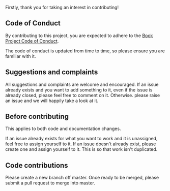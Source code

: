 Firstly, thank you for taking an interest in contributing!

## Code of Conduct

By contributing to this project, you are expected to adhere to the [Book Project Code of Conduct](https://github.com/knjk04/book-project/blob/master/.github/CODE_OF_CONDUCT.md). 

The code of conduct is updated from time to time, so please ensure you are familiar with it.

## Suggestions and complaints

All suggestions and complaints are welcome and encouraged. If an issue already exists and you want to add something to it, even if the issue is already closed, please feel free to comment on it. Otherwise. please raise an issue and we will happily take a look at it.

## Before contributing

This applies to both code and documentation changes.

If an issue already exists for what you want to work and it is unassigned, feel free to assign yourself to it. If an issue doesn't already exist, please create one and assign yourself to it. This is so that work isn't duplicated.  

## Code contributions

Please create a new branch off master. Once ready to be merged, please submit a pull request to merge into master.
